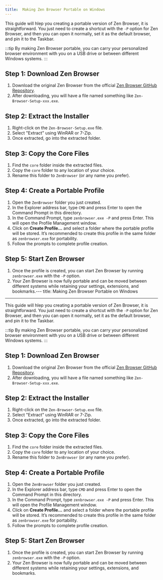 ```yaml
---
title:  Making Zen Browser Portable on Windows
---
```



This guide will hlep you creating a portable version of Zen Browser, it is straightforward. You just need to create a shortcut with the `-P` option for Zen Browser, and then you can open it normally, set it as the default browser, and pin it to the Taskbar.

:::tip
By making Zen Browser portable, you can carry your personalized browser environment with you on a USB drive or between different Windows systems.
:::

## Step 1: Download Zen Browser

1. Download the original Zen Browser from the official [Zen Browser GitHub Repository](https://github.com/zen-browser/desktop/releases).
2. After downloading, you will have a file named something like `Zen-Browser-Setup-xxx.exe`.

## Step 2: Extract the Installer

1. Right-click on the `Zen-Browser-Setup.exe` file.
2. Select "Extract" using WinRAR or 7-Zip.
3. Once extracted, go into the extracted folder.

## Step 3: Copy the Core Files

1. Find the `core` folder inside the extracted files.
2. Copy the `core` folder to any location of your choice.
3. Rename this folder to `ZenBrowser` (or any name you prefer).

## Step 4: Create a Portable Profile

1. Open the `ZenBrowser` folder you just created.
2. In the Explorer address bar, type `CMD` and press Enter to open the Command Prompt in this directory.
3. In the Command Prompt, type `zenbrowser.exe -P` and press Enter. This will open the Profile Management window.
4. Click on **Create Profile...** and select a folder where the portable profile will be stored. It’s recommended to create this profile in the same folder as `zenbrowser.exe` for portability.
5. Follow the prompts to complete profile creation.

## Step 5: Start Zen Browser

1. Once the profile is created, you can start Zen Browser by running `zenbrowser.exe` with the `-P` option.
2. Your Zen Browser is now fully portable and can be moved between different systems while retaining your settings, extensions, and bookmarks.---
title:  Making Zen Browser Portable on Windows
---


This guide will hlep you creating a portable version of Zen Browser, it is straightforward. You just need to create a shortcut with the `-P` option for Zen Browser, and then you can open it normally, set it as the default browser, and pin it to the Taskbar.

:::tip
By making Zen Browser portable, you can carry your personalized browser environment with you on a USB drive or between different Windows systems.
:::

## Step 1: Download Zen Browser

1. Download the original Zen Browser from the official [Zen Browser GitHub Repository](https://github.com/zen-browser/desktop/releases).
2. After downloading, you will have a file named something like `Zen-Browser-Setup-xxx.exe`.

## Step 2: Extract the Installer

1. Right-click on the `Zen-Browser-Setup.exe` file.
2. Select "Extract" using WinRAR or 7-Zip.
3. Once extracted, go into the extracted folder.

## Step 3: Copy the Core Files

1. Find the `core` folder inside the extracted files.
2. Copy the `core` folder to any location of your choice.
3. Rename this folder to `ZenBrowser` (or any name you prefer).

## Step 4: Create a Portable Profile

1. Open the `ZenBrowser` folder you just created.
2. In the Explorer address bar, type `CMD` and press Enter to open the Command Prompt in this directory.
3. In the Command Prompt, type `zenbrowser.exe -P` and press Enter. This will open the Profile Management window.
4. Click on **Create Profile...** and select a folder where the portable profile will be stored. It’s recommended to create this profile in the same folder as `zenbrowser.exe` for portability.
5. Follow the prompts to complete profile creation.

## Step 5: Start Zen Browser

1. Once the profile is created, you can start Zen Browser by running `zenbrowser.exe` with the `-P` option.
2. Your Zen Browser is now fully portable and can be moved between different systems while retaining your settings, extensions, and bookmarks.